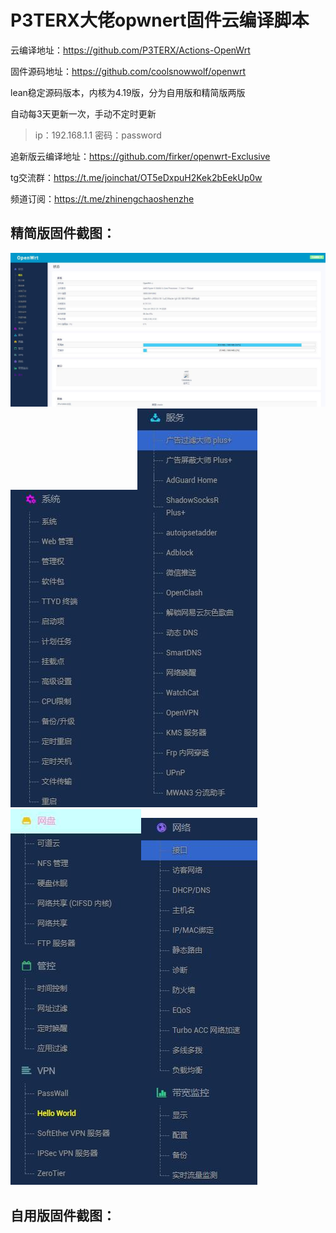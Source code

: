 # P3TERX大佬opwnert固件云编译脚本

云编译地址：https://github.com/P3TERX/Actions-OpenWrt

固件源码地址：https://github.com/coolsnowwolf/openwrt

lean稳定源码版本，内核为4.19版，分为自用版和精简版两版

自动每3天更新一次，手动不定时更新

> ip：192.168.1.1 密码：password

追新版云编译地址：https://github.com/firker/openwrt-Exclusive

tg交流群：https://t.me/joinchat/OT5eDxpuH2Kek2bEekUp0w

频道订阅：https://t.me/zhinengchaoshenzhe

## 精简版固件截图：
![avatar](pco/a.jpg)
![avatar](pco/b.jpg)![avatar](pco/c.jpg)![avatar](pco/d.jpg)![avatar](pco/e.jpg)
## 自用版固件截图：
